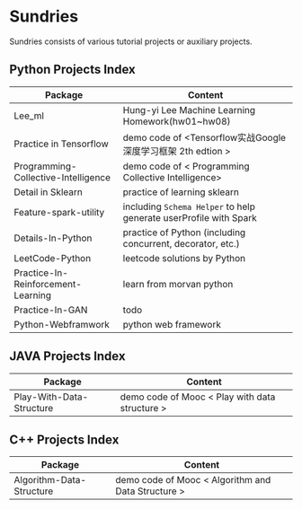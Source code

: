 # Sundries

Sundries consists of various tutorial projects or auxiliary projects.

## Python Projects Index

| Package                                      | Content     |
| ------------------------------------- | ---- |
| Lee_ml | Hung-yi Lee Machine Learning Homework(hw01~hw08) |
| Practice in Tensorflow                | demo code of <Tensorflow实战Google深度学习框架 2th edtion > |
| Programming-Collective-Intelligence   | demo code of < Programming Collective Intelligence> |
| Detail in Sklearn                     | practice of learning sklearn                                 |
| Feature-spark-utility | including `Schema Helper` to help generate userProfile with Spark |
| Details-In-Python | practice of Python  (including concurrent, decorator, etc.) |
| LeetCode-Python | leetcode solutions by Python |
| Practice-In-Reinforcement-Learning | learn from morvan python |
| Practice-In-GAN | todo |
| Python-Webframwork | python web framework |


## JAVA Projects Index

| Package                                      | Content     |
| ------------------------------------- | ---- |
| Play-With-Data-Structure | demo code of Mooc < Play with data structure > |

## C++ Projects Index
| Package                                      | Content     |
| ------------------------------------- | ---- |
| Algorithm-Data-Structure | demo code of Mooc < Algorithm and Data Structure > |

